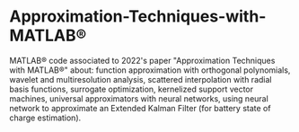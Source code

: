 # Approximation-Techniques-with-MATLAB®
MATLAB® code associated to 2022's paper "Approximation Techniques with MATLAB®" about: function approximation with orthogonal polynomials, wavelet and multiresolution analysis, scattered interpolation with radial basis functions, surrogate optimization, kernelized support vector machines, universal approximators with neural networks, using neural network to approximate an Extended Kalman Filter (for battery state of charge estimation).
